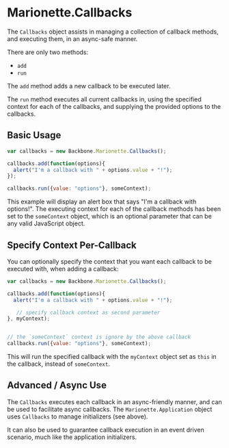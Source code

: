 # Marionette.Callbacks

The `Callbacks` object assists in managing a collection of callback
methods, and executing them, in an async-safe manner.

There are only two methods: 

* `add`
* `run`

The `add` method adds a new callback to be executed later. 

The `run` method executes all current callbacks in, using the
specified context for each of the callbacks, and supplying the
provided options to the callbacks.

## Basic Usage

```js
var callbacks = new Backbone.Marionette.Callbacks();

callbacks.add(function(options){
  alert("I'm a callback with " + options.value + "!");
});

callbacks.run({value: "options"}, someContext);
```

This example will display an alert box that says "I'm a callback
with options!". The executing context for each of the callback
methods has been set to the `someContext` object, which is an optional
parameter that can be any valid JavaScript object.

## Specify Context Per-Callback

You can optionally specify the context that you want each callback to be
executed with, when adding a callback:

```js
var callbacks = new Backbone.Marionette.Callbacks();

callbacks.add(function(options){
  alert("I'm a callback with " + options.value + "!");

   // specify callback context as second parameter
}, myContext);


// the `someContext` context is ignore by the above callback
callbacks.run({value: "options"}, someContext);
```

This will run the specified callback with the `myContext` object set as
`this` in the callback, instead of `someContext`.

## Advanced / Async Use

The `Callbacks` executes each callback in an async-friendly 
manner, and can be used to facilitate async callbacks. 
The `Marionette.Application` object uses `Callbacks`
to manage initializers (see above). 

It can also be used to guarantee callback execution in an event
driven scenario, much like the application initializers.

